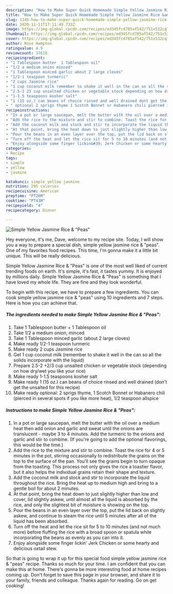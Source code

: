```yaml
---
description: "How to Make Super Quick Homemade Simple Yellow Jasmine Rice &amp;amp; &amp;#34;Peas&amp;#34;"
title: "How to Make Super Quick Homemade Simple Yellow Jasmine Rice &amp;amp; &amp;#34;Peas&amp;#34;"
slug: 1145-how-to-make-super-quick-homemade-simple-yellow-jasmine-rice-and-amp-and-34-peas-and-34
date: 2020-11-11T17:11:49.732Z
image: https://img-global.cpcdn.com/recipes/ed345fcd785af542/751x532cq70/simple-yellow-jasmine-rice-peas-recipe-main-photo.jpg
thumbnail: https://img-global.cpcdn.com/recipes/ed345fcd785af542/751x532cq70/simple-yellow-jasmine-rice-peas-recipe-main-photo.jpg
cover: https://img-global.cpcdn.com/recipes/ed345fcd785af542/751x532cq70/simple-yellow-jasmine-rice-peas-recipe-main-photo.jpg
author: Rose Hampton
ratingvalue: 4.9
reviewcount: 37618
recipeingredient:
- "1 Tablespoon butter  1 Tablespoon oil"
- "1/2 a medium onion minced"
- "1 Tablespoon minced garlic about 2 large cloves"
- "1/2-1 teaspoon turmeric"
- "2 cups Jasmine rice"
- "1 cup coconut milk remember to shake it well in the can so all the solids incorporate with the liquid"
- "2.5-2 23 cup unsalted chicken or vegetable stock depending on how drywet you like your rice"
- "1-1.5 teaspoons kosher salt"
- "1 (15 oz.) can beans of choice rinsed and well drained dont get the unsalted for this recipe"
- " optional 2 sprigs thyme 1 Scotch Bonnet or Habanero chili pierced in several spots if you like more heat 12 teaspoon allspice"
recipeinstructions:
- "In a pot or large saucepan, melt the butter with the oil over a medium heat then add onion and garlic and sweat until the onions are translucent - maybe 3 to 4 minutes. Add the turmeric to the onions and garlic and stir to combine. (If you&#39;re going to add the optional flavorings, this would be the time.)"
- "Add the rice to the mixture and stir to combine. Toast the rice for 4 or 5 minutes in the pot, stirring occasionally to redistribute the grains on the top to the surface of the pan. You&#39;ll see the grains begin to turn opaque from the toasting. This process not only gives the rice a toastier flavor, but it also helps the individual grains retain their shape and texture."
- "Add the coconut milk and stock and stir to incorporate the liquid throughout the rice. Bring the heat up to medium high and bring to a gentle boil for about 2 minutes."
- "At that point, bring the heat down to just slightly higher than low and cover, lid slightly askew, until almost all the liquid is absorbed by the rice, and only the slightest bit of moisture is showing on the top."
- "Pour the beans in an even layer over the top, put the lid back on slightly askew, and continue to steam the rice until 5 minutes after all of the liquid has been absorbed."
- "Turn off the heat and let the rice sit for 5 to 10 minutes (and not much more) before fluffing the rice with a broad spoon or spatula while incorporating the beans as evenly as you can into it."
- "Enjoy alongside some finger lickin&#39; Jerk Chicken or some hearty and delicious oxtail stew."
categories:
- Recipe
tags:
- simple
- yellow
- jasmine

katakunci: simple yellow jasmine 
nutrition: 295 calories
recipecuisine: American
preptime: "PT26M"
cooktime: "PT43M"
recipeyield: "4"
recipecategory: Dinner

---
```



![Simple Yellow Jasmine Rice &amp; &#34;Peas&#34;](https://img-global.cpcdn.com/recipes/ed345fcd785af542/751x532cq70/simple-yellow-jasmine-rice-peas-recipe-main-photo.jpg)

Hey everyone, it's me, Dave, welcome to my recipe site. Today, I will show you a way to prepare a special dish, simple yellow jasmine rice &amp; &#34;peas&#34;. One of my favorites food recipes. This time, I'm gonna make it a little bit unique. This will be really delicious.

Simple Yellow Jasmine Rice &amp; &#34;Peas&#34; is one of the most well liked of current trending foods on earth. It's simple, it's fast, it tastes yummy. It is enjoyed by millions daily. Simple Yellow Jasmine Rice &amp; &#34;Peas&#34; is something that I have loved my whole life. They are fine and they look wonderful.




To begin with this recipe, we have to prepare a few ingredients. You can cook simple yellow jasmine rice &amp; &#34;peas&#34; using 10 ingredients and 7 steps. Here is how you can achieve that.

<!--inarticleads1-->

##### The ingredients needed to make Simple Yellow Jasmine Rice &amp; &#34;Peas&#34;:

1. Take 1 Tablespoon butter + 1 Tablespoon oil
1. Take 1/2 a medium onion, minced
1. Take 1 Tablespoon minced garlic (about 2 large cloves)
1. Make ready 1/2-1 teaspoon turmeric
1. Make ready 2 cups Jasmine rice
1. Get 1 cup coconut milk (remember to shake it well in the can so all the solids incorporate with the liquid)
1. Prepare 2.5-2 +2/3 cup unsalted chicken or vegetable stock (depending on how dry/wet you like your rice)
1. Make ready 1-1.5 teaspoons kosher salt
1. Make ready 1 (15 oz.) can beans of choice rinsed and well drained (don&#39;t get the unsalted for this recipe)
1. Make ready  optional: 2 sprigs thyme, 1 Scotch Bonnet or Habanero chili (pierced in several spots if you like more heat), 1/2 teaspoon allspice




<!--inarticleads2-->

##### Instructions to make Simple Yellow Jasmine Rice &amp; &#34;Peas&#34;:

1. In a pot or large saucepan, melt the butter with the oil over a medium heat then add onion and garlic and sweat until the onions are translucent - maybe 3 to 4 minutes. Add the turmeric to the onions and garlic and stir to combine. (If you&#39;re going to add the optional flavorings, this would be the time.)
1. Add the rice to the mixture and stir to combine. Toast the rice for 4 or 5 minutes in the pot, stirring occasionally to redistribute the grains on the top to the surface of the pan. You&#39;ll see the grains begin to turn opaque from the toasting. This process not only gives the rice a toastier flavor, but it also helps the individual grains retain their shape and texture.
1. Add the coconut milk and stock and stir to incorporate the liquid throughout the rice. Bring the heat up to medium high and bring to a gentle boil for about 2 minutes.
1. At that point, bring the heat down to just slightly higher than low and cover, lid slightly askew, until almost all the liquid is absorbed by the rice, and only the slightest bit of moisture is showing on the top.
1. Pour the beans in an even layer over the top, put the lid back on slightly askew, and continue to steam the rice until 5 minutes after all of the liquid has been absorbed.
1. Turn off the heat and let the rice sit for 5 to 10 minutes (and not much more) before fluffing the rice with a broad spoon or spatula while incorporating the beans as evenly as you can into it.
1. Enjoy alongside some finger lickin&#39; Jerk Chicken or some hearty and delicious oxtail stew.




So that is going to wrap it up for this special food simple yellow jasmine rice &amp; &#34;peas&#34; recipe. Thanks so much for your time. I am confident that you can make this at home. There's gonna be more interesting food at home recipes coming up. Don't forget to save this page in your browser, and share it to your family, friends and colleague. Thanks again for reading. Go on get cooking!
